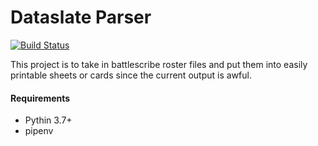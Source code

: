 # Dataslate Parser
[![Build Status](https://travis-ci.com/stvnksslr/dataslate-parser.svg?branch=master)](https://travis-ci.com/stvnksslr/dataslate-parser)

This project is to take in battlescribe roster files and put them into easily printable sheets or cards since the current output is awful.

#### Requirements
* Pythin 3.7+
* pipenv 